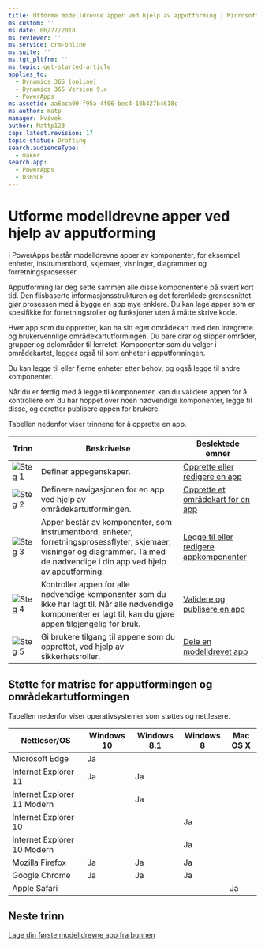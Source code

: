 ```yaml
---
title: Utforme modelldrevne apper ved hjelp av apputforming | MicrosoftDocs
ms.custom: ''
ms.date: 06/27/2018
ms.reviewer: ''
ms.service: crm-online
ms.suite: ''
ms.tgt_pltfrm: ''
ms.topic: get-started-article
applies_to:
  - Dynamics 365 (online)
  - Dynamics 365 Version 9.x
  - PowerApps
ms.assetid: aa6aca00-f95a-4f06-bec4-18b427b4618c
ms.author: matp
manager: kvivek
author: Mattp123
caps.latest.revision: 17
topic-status: Drafting
search.audienceType:
  - maker
search.app:
  - PowerApps
  - D365CE
---
```


# <a name="design-model-driven-apps-by-using-the-app-designer"></a>Utforme modelldrevne apper ved hjelp av apputforming

I PowerApps består modelldrevne apper av komponenter, for eksempel enheter, instrumentbord, skjemaer, visninger, diagrammer og forretningsprosesser.  
  
 Apputforming lar deg sette sammen alle disse komponentene på svært kort tid. Den flisbaserte informasjonsstrukturen og det forenklede grensesnittet gjør prosessen med å bygge en app mye enklere. Du kan lage apper som er spesifikke for forretningsroller og funksjoner uten å måtte skrive kode.  
  
 Hver app som du oppretter, kan ha sitt eget områdekart med den integrerte og brukervennlige områdekartutformingen.  Du bare drar og slipper områder, grupper og delområder til lerretet. Komponenter som du velger i områdekartet, legges også til som enheter i apputformingen.  
  
 Du kan legge til eller fjerne enheter etter behov, og også legge til andre komponenter.  
  
 Når du er ferdig med å legge til komponenter, kan du validere appen for å kontrollere om du har hoppet over noen nødvendige komponenter, legge til disse, og deretter publisere appen for brukere.  
  
 Tabellen nedenfor viser trinnene for å opprette en app.  
  
|Trinn|Beskrivelse|Beslektede emner|  
|----------|-----------------|--------------------|  
|![Steg 1](media/walkthrough-green-1.png "Steg 1")|Definer appegenskaper.|[Opprette eller redigere en app](create-edit-app.md)|  
|![Steg 2](media/walkthrough-green-2.png "Steg 2")|Definere navigasjonen for en app ved hjelp av områdekartutformingen.|[Opprette et områdekart for en app](create-site-map-app.md)|  
|![Steg 3](media/walkthrough-green-3.png "Steg 3")|Apper består av komponenter, som instrumentbord, enheter, forretningsprosessflyter, skjemaer, visninger og diagrammer. Ta med de nødvendige i din app ved hjelp av apputforming.|[Legge til eller redigere appkomponenter](add-edit-app-components.md)|  
|![Steg 4](media/walkthrough-green-4.png "Steg 4")|Kontroller appen for alle nødvendige komponenter som du ikke har lagt til. Når alle nødvendige komponenter er lagt til, kan du gjøre appen tilgjengelig for bruk. |[Validere og publisere en app](validate-app.md)|  
|![Steg 5](media/walkthrough-green-5.png "Steg 5")|Gi brukere tilgang til appene som du opprettet, ved hjelp av sikkerhetsroller.|[Dele en modelldrevet app](https://docs.microsoft.com/en-us/powerapps/maker/model-driven-apps/share-model-driven-app)|  
  
## <a name="support-matrix-for-the-app-designer-and-site-map-designer"></a>Støtte for matrise for apputformingen og områdekartutformingen  
 Tabellen nedenfor viser operativsystemer som støttes og nettlesere.  
  
|Nettleser/OS|Windows 10|Windows 8.1|Windows 8|Mac OS X|  
|-----------------|----------------|-----------------|---------------|--------------|  
| Microsoft Edge |Ja||||  
| Internet Explorer 11 |Ja|Ja|||  
| Internet Explorer 11 Modern ||Ja|||  
| Internet Explorer 10 |||Ja||  
| Internet Explorer 10 Modern |||Ja||  
| Mozilla Firefox |Ja|Ja|Ja||  
| Google Chrome |Ja|Ja|Ja||  
| Apple Safari ||||Ja|  
  
## <a name="next-steps"></a>Neste trinn  
 [Lage din første modelldrevne app fra bunnen](https://docs.microsoft.com/en-us/powerapps/maker/model-driven-apps/build-first-model-driven-app)

